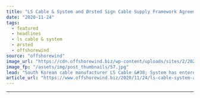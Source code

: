 ```yaml
---
title: "LS Cable & System and Ørsted Sign Cable Supply Framework Agreement"
date: "2020-11-24"
tags: 
  - featured
  - headlines
  - ls cable & system
  - ørsted
  - offshorewind
source: "offshorewind"
image_url: "https://cdn.offshorewind.biz/wp-content/uploads/sites/2/2020/11/24142806/LS-Cable-System-and-%C3%98rsted-Sign-Cable-Supply-Deal.jpg"
image_fp: "/assets/img/post_thumbnails/57.jpg"
lead: "South Korean cable manufacturer LS Cable &#38; System has entered into a five-year framework"
article_url: "https://www.offshorewind.biz/2020/11/24/ls-cable-system-and-orsted-sign-cable-supply-framework-agreement/"
---
```


---

